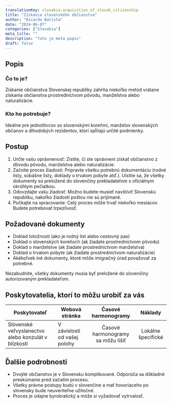 ```yaml
---
translationKey: slovakia-acquisition_of_slovak_citizenship
title: "Získanie slovenského občianstva"
author: "Ricardo Batista"
date: "2024-06-07"
categories: ["Slovakia"]
meta_title: ""
description: "Toto je meta popis"
draft: false
---
```


## Popis

### Čo to je?
Získanie občianstva Slovenskej republiky zahŕňa niekoľko metód vrátane získania občianstva prostredníctvom pôvodu, manželstva alebo naturalizácie.

### Kto ho potrebuje?
Ideálne pre jednotlivcov so slovenskými koreňmi, manželov slovenských občanov a dlhodobých rezidentov, ktorí spĺňajú určité podmienky.

## Postup

1. Určte vašu oprávnenosť: Zistite, či ste oprávnení získať občianstvo z dôvodu pôvodu, manželstva alebo naturalizácie.
2. Začnite proces žiadosti: Pripravte všetku potrebnú dokumentáciu (rodné listy, sobášne listy, doklady o trvalom pobyte atď.). Uistite sa, že všetky dokumenty sú preložené do slovenčiny prekladateľom s oficiálnym okrúhlym pečiatkou.
3. Odovzdajte vašu žiadosť: Možno budete musieť navštíviť Slovenskú republiku, nakoľko žiadosti poštou nie sú prijímané.
4. Počkajte na spracovanie: Celý proces môže trvať niekoľko mesiacov. Budete potrebovať trpezlivosť.

## Požadované dokumenty

- Doklad totožnosti (ako je rodný list alebo cestovný pas)
- Doklad o slovenských koreňoch (ak žiadate prostredníctvom pôvodu)
- Doklad o manželstve (ak žiadate prostredníctvom manželstva)
- Doklad o trvalom pobyte (ak žiadate prostredníctvom naturalizácie)
- Akékoľvek iné dokumenty, ktoré môže imigračný úrad považovať za potrebné.

Nezabudnite, všetky dokumenty musia byť preložené do slovenčiny autorizovaným prekladateľom.

## Poskytovatelia, ktorí to môžu urobiť za vás

| Poskytovateľ        |     Webová stránka     |     Časové harmonogramy    |       Náklady      |
| --------------- | --------------- |  :-------------: | :-------------: |
| Slovenské veľvyslanectvo alebo konzulát v blízkosti | V závislosti od vašej polohy | Časové harmonogramy sa môžu líšiť | Lokálne špecifické |

## Ďalšie podrobnosti

- Dvojité občianstvo je v Slovensku komplikované. Odporúča sa dôkladné preskúmanie pred začatím procesu.
- Všetky právne postupy budú v slovenčine a mať hovoriaceho po slovensky bude neuveriteľne užitočné.
- Proces je údajne byrokratický a môže si vyžadovať vytrvalosť.